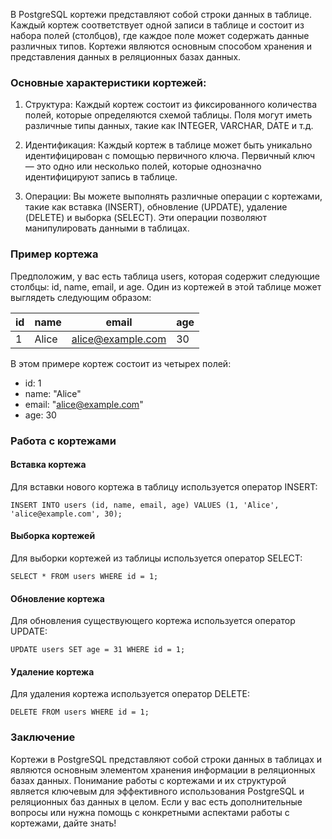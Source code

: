 В PostgreSQL кортежи представляют собой строки данных в таблице. Каждый кортеж соответствует одной записи в таблице и состоит из набора полей (столбцов), где каждое поле может содержать данные различных типов. Кортежи являются основным способом хранения и представления данных в реляционных базах данных.

### Основные характеристики кортежей:

1. Структура: Каждый кортеж состоит из фиксированного количества полей, которые определяются схемой таблицы. Поля могут иметь различные типы данных, такие как INTEGER, VARCHAR, DATE и т.д.

2. Идентификация: Каждый кортеж в таблице может быть уникально идентифицирован с помощью первичного ключа. Первичный ключ — это одно или несколько полей, которые однозначно идентифицируют запись в таблице.

3. Операции: Вы можете выполнять различные операции с кортежами, такие как вставка (INSERT), обновление (UPDATE), удаление (DELETE) и выборка (SELECT). Эти операции позволяют манипулировать данными в таблицах.

### Пример кортежа

Предположим, у вас есть таблица users, которая содержит следующие столбцы: id, name, email, и age. Один из кортежей в этой таблице может выглядеть следующим образом:

| id | name  | email              | age |
|----|-------|--------------------|-----|
| 1  | Alice | alice@example.com   | 30  |

В этом примере кортеж состоит из четырех полей:
- id: 1
- name: "Alice"
- email: "alice@example.com"
- age: 30

### Работа с кортежами

#### Вставка кортежа

Для вставки нового кортежа в таблицу используется оператор INSERT:

`INSERT INTO users (id, name, email, age) VALUES (1, 'Alice', 'alice@example.com', 30);
`

#### Выборка кортежей

Для выборки кортежей из таблицы используется оператор SELECT:

`SELECT * FROM users WHERE id = 1;`


#### Обновление кортежа

Для обновления существующего кортежа используется оператор UPDATE:

`UPDATE users SET age = 31 WHERE id = 1;`


#### Удаление кортежа

Для удаления кортежа используется оператор DELETE:

`DELETE FROM users WHERE id = 1;`


### Заключение

Кортежи в PostgreSQL представляют собой строки данных в таблицах и являются основным элементом хранения информации в реляционных базах данных. Понимание работы с кортежами и их структурой является ключевым для эффективного использования PostgreSQL и реляционных баз данных в целом. Если у вас есть дополнительные вопросы или нужна помощь с конкретными аспектами работы с кортежами, дайте знать!